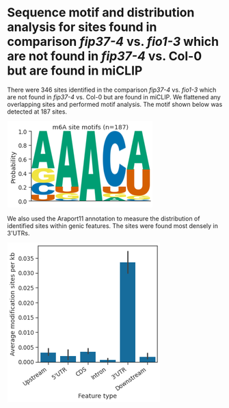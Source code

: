 # Sequence motif and distribution analysis for sites found in comparison *fip37-4* vs. *fio1-3* which are not found in *fip37-4* vs. Col-0 but are found in miCLIP



There were 346 sites identified in the comparison *fip37-4* vs. *fio1-3* which are not found in *fip37-4* vs. Col-0 but are found in miCLIP. We flattened any overlapping sites and performed motif analysis. The motif shown below was detected at 187 sites.




    
![png](fip37_vs_fio1__not__fip37_vs_col0__miclip_yanocomp_logos.py_files/fip37_vs_fio1__not__fip37_vs_col0__miclip_yanocomp_logos.py_3_1.png)
    



We also used the Araport11 annotation to measure the distribution of identified sites within genic features. The sites were found most densely in 3'UTRs.



    
![png](fip37_vs_fio1__not__fip37_vs_col0__miclip_yanocomp_logos.py_files/fip37_vs_fio1__not__fip37_vs_col0__miclip_yanocomp_logos.py_4_1.png)
    

